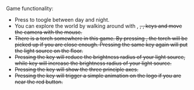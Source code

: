 Game functionality:
- Press <O> to toogle between day and night.
- You can explore the world by walking around with <W>, <S>, <A>, <D> keys and move the camera with the mouse.
- There is a torch somewhere in this game. By pressing <F>, the torch will be picked up if you are close enough. Pressing the same key again will put the light source on the floor.
- Pressing the key <K> will reduce the brightness radius of your light source, while key <L> will increase the brightness radius of your light source. 
- Pressing the key <C> will show the three principle axes.
- Pressing the key <R> will trigger a simple animation on the logo if you are near the red button.